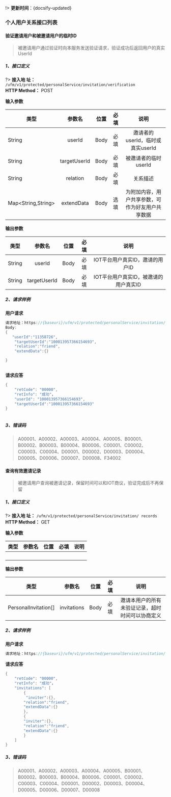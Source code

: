 
!> **更新时间**：{docsify-updated}  




### 个人用户关系接口列表  


#### 验证邀请用户和被邀请用户的临时ID
> 被邀请用户通过验证时向本服务发送验证请求，验证成功后返回用户的真实UserId

##### 1、接口定义
?> **接入地 址：**  `/ufm/v1/protected/personalService/invitation/verification`  
 **HTTP Method：** POST

**输入参数**  

| 类型    | 参数名  | 位置  | 必填|说明|
| ------|:-----:|:-----:|:------:|:------:|  
|  String    | userId | Body| 必填|邀请者的userId，临时或真实userId|  
|  String    | targetUserId | Body| 必填|被邀请者的临时userId| 
|  String    | relation | Body| 必填|关系描述| 
|  Map<String,String>    | extendData | Body| 选填|为附加内容，用户共享参数，可作为好友用户共享数据| 




**输出参数**  

|   类型   |    参数名  | 位置  |必填 |说明|
| ------- |:----------:|:-----:|:--------:|:---------:|
| String |  userId  |   Body  |  必填  | IOT平台用户真实ID，邀请的用户ID |
| String |  targetUserId  |   Body  |  必填  | IOT平台用户真实ID，被邀请的用户真实ID |

##### 2、请求样例  

**用户请求**
```java  
请求地址：https://{baseuri}/ufm/v1/protected/personalService/invitation/verification
Body:
{
   "userId":"11358726",
	"targetUserId":"100013957366154693",
	"relation":"friend",
	"extendData":{}

}



```  

**请求应答**

```java
{
    "retCode": "00000",
	"retInfo": "成功"，
	"userId": "100013957366154693",
	"targetUserId":"100013957366154693"
}



```

##### 3、错误码  
> A00001、A00002、A00003、A00004、A00005、B00001、B00002、B00003、B00004、B00006、C00001、C00002、C00003、C00004、D00001、D00002、D00003、D00004、D00005、D00006、D00007、D00008、F34002  


#### 查询有效邀请记录
> 被邀请用户查询被邀请记录，保留时间可以和IOT商议，验证完成后不再保留    

##### 1、接口定义
?> **接入地 址：**  `/ufm/v1/protected/personalService/invitation/ records `  
 **HTTP Method：** GET

**输入参数**  

| 类型         | 参数名         | 位置  | 必填|说明|
| ------------- |:-------------:|:-----:|:--------:|:--------:|
| &emsp; |  &emsp;  |   &emsp;  |  &emsp;  | &emsp; |



**输出参数**  

|   类型      |     参数名      | 位置  |必填 |说明|
| ------------- |:----------:|:-----:|:--------:|:---------:|
| PersonalInvitation[] |  invitations  |   Body  |  必填  | 邀请本用户的所有未验证记录，超时时间可以协商定义 |

##### 2、请求样例  

**用户请求**
```java  
请求地址：https://{baseuri}/ufm/v1/protected/personalService/invitation/records

```  

**请求应答**

```java
{
    "retCode": "00000",
	"retInfo": "成功"，
	"invitations": [ 
		{
		 "inviter":{}, 
		"relation":"friend",
		"extendData":{}
		},
		{ 
		"inviter":{}, 
		"relation":"friend",
		"extendData":{}
		}
	]
}

```

##### 3、错误码  
> A00001、A00002、A00003、A00004、A00005、B00001、B00002、B00003、B00004、B00006、C00001、C00002、C00003、C00004、D00001、D00002、D00003、D00004、D00005、D00006、D00007、D00008






[^-^]:常用图片注释
[family_flow]:_media/_family/family_flow.png